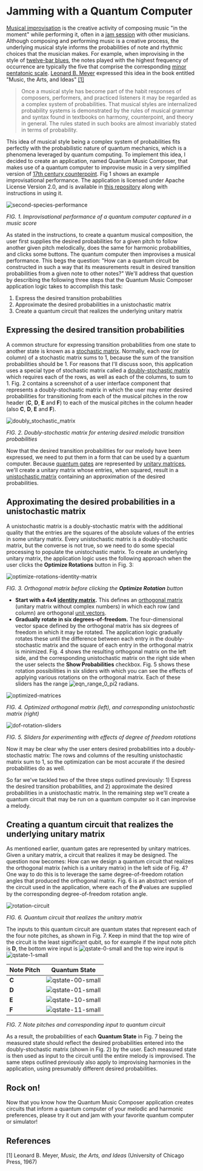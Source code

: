 # Jamming with a Quantum Computer

[Musical improvisation](https://en.wikipedia.org/wiki/Musical_improvisation) is the creative activity of composing music "in the moment" while performing it, often in a [jam session](https://en.wikipedia.org/wiki/Jam_session) with other musicians. Although composing and performing music is a creative process, the underlying musical style informs the probabilities of note and rhythmic choices that the musician makes. For example, when improvising in the style of [twelve-bar blues](https://en.wikipedia.org/wiki/Twelve-bar_blues), the notes played with the highest frequency of occurrence are typically the five that comprise the corresponding [minor pentatonic scale](https://en.wikipedia.org/wiki/Pentatonic_scale#Minor_pentatonic_scale). [Leonard B. Meyer](https://en.wikipedia.org/wiki/Leonard_B._Meyer) expressed this idea in the book entitled "Music, the Arts, and Ideas" [[1]](#references)

> Once a musical style has become part of the habit responses of composers, performers, and practiced listeners it may be regarded as a complex system of probabilities. That musical styles are internalized probability systems is demonstrated by the rules of musical grammar and syntax found in textbooks on harmony, counterpoint, and theory in general. The rules stated in such books are almost invariably stated in terms of probability. 

This idea of musical style being a complex system of probabilities fits perfectly with the probabilistic nature of quantum mechanics, which is a phenomena leveraged by quantum computing. To implement this idea, I decided to create an application, named Quantum Music Composer, that makes use of a quantum computer to improvise music in a very simplified version of [17th century counterpoint](https://en.wikipedia.org/wiki/Counterpoint). Fig 1 shows an example improvisational performance. The application is licensed under Apache License Version 2.0, and is available in [this repository](https://github.com/JavaFXpert/quantum-toy-piano) along with instructions in using it. 

![second-species-performance](second-species-performance.png)

*FIG. 1. Improvisational performance of a quantum computer captured in a music score* 

As stated in the instructions, to create a quantum musical composition, the user first supplies the desired probabilities for a given pitch to follow another given pitch melodically, does the same for harmonic probabilities, and clicks some buttons. The quantum computer then improvises a musical performance. This begs the question: "How can a quantum circuit be constructed in such a way that its measurements result in desired transition probabilities from a given note to other notes?" We'll address that question by describing the following three steps that the Quantum Music Composer application logic takes to accomplish this task:

1. Express the desired transition probabilities
2. Approximate the desired probabilities in a unistochastic matrix
3. Create a quantum circuit that realizes the underlying unitary matrix

## Expressing the desired transition probabilities

A common structure for expressing transition probabilities from one state to another state is known as a [stochastic matrix](https://en.wikipedia.org/wiki/Stochastic_matrix). Normally, each row (or column) of a stochastic matrix sums to 1, because the sum of the transition probabilities should be 1. For reasons that I'll discuss soon, this application uses a special type of stochastic matrix called a [doubly-stochastic matrix](https://en.wikipedia.org/wiki/Doubly_stochastic_matrix) which requires each of the rows, as well as each of the columns, to sum to 1. Fig. 2 contains a screenshot of a user interface component that represents a doubly-stochastic matrix in which the user may enter desired probabilities for transitioning from each of the musical pitches in the row header (**C**, **D**, **E** and **F**) to each of the musical pitches in the column header (also **C**, **D**, **E** and **F**).

![doubly_stochastic_matrix](doubly_stochastic_matrix.png)

*FIG. 2. Doubly-stochastic matrix for entering desired melodic transition probabilities*

Now that the desired transition probabilities for our melody have been expressed, we need to put them in a form that can be used by a quantum computer. Because [quantum gates](https://en.wikipedia.org/wiki/Quantum_logic_gate) are represented by [unitary matrices](https://en.wikipedia.org/wiki/Unitary_matrix), we'll create a unitary matrix whose entries, when squared, result in a [unistochastic matrix](https://en.wikipedia.org/wiki/Unistochastic_matrix) containing an approximation of the desired probabilities. 

## Approximating the desired probabilities in a unistochastic matrix

A unistochastic matrix is a doubly-stochastic matrix with the additional quality that the entries are the squares of the absolute values of the entries in some unitary matrix. Every unistochastic matrix is a doubly-stochastic matrix, but the converse is not true, so we need to do some special processing to populate the unistochastic matrix. To create an underlying unitary matrix, the application logic uses the following approach when the user clicks the **Optimize Rotations** button in Fig. 3:

![optimize-rotations-identity-matrix](optimize-rotations-identity-matrix.png)

*FIG. 3. Orthogonal matrix before clicking the **Optimize Rotation** button*

- **Start with a 4x4 [identity matrix](https://en.wikipedia.org/wiki/Identity_matrix).** This defines an [orthogonal matrix](https://en.wikipedia.org/wiki/Orthogonal_matrix) (unitary matrix without complex numbers) in which each row (and column) are orthogonal [unit vectors](https://en.wikipedia.org/wiki/Unit_vector). 
- **Gradually rotate in six degrees-of-freedom.** The four-dimensional vector space defined by the orthogonal matrix has six degrees of freedom in which it may be rotated. The application logic gradually rotates these until the difference between each entry in the doubly-stochastic matrix and the square of each entry in the orthogonal matrix is minimized. Fig. 4 shows the resulting orthogonal matrix on the left side, and the corresponding unistochastic matrix on the right side when the user selects the **Show Probabilities** checkbox. Fig. 5 shows these rotation possibilities in six sliders with which you can see the effects of applying various rotations on the orthogonal matrix. Each of these sliders has the range ![eqn_range_0_pi2](eqn_range_0_pi2.gif) radians.

![optimized-matrices](optimized-matrices.png)

*FIG. 4. Optimized orthogonal matrix (left), and corresponding unistochastic matrix (right)*

![dof-rotation-sliders](dof-rotation-sliders.png)

*FIG. 5. Sliders for experimenting with effects of degree of freedom rotations*

Now it may be clear why the user enters desired probabilities into a doubly-stochastic matrix: The rows and columns of the resulting unistochastic matrix sum to 1, so the optimization can be most accurate if the desired probabilities do as well.

So far we've tackled two of the three steps outlined previously: 1) Express the desired transition probabilities, and 2) approximate the desired probabilities in a unistochastic matrix. In the remaining step we'll create a quantum circuit that may be run on a quantum computer so it can improvise a melody. 

## Creating a quantum circuit that realizes the underlying unitary matrix

As mentioned earlier, quantum gates are represented by unitary matrices. Given a unitary matrix, a circuit that realizes it may be designed. The question now becomes: How can we design a quantum circuit that realizes the orthogonal matrix (which is a unitary matrix) in the left side of Fig. 4? One way to do this is to leverage the same degree-of-freedom rotation angles that produced the orthogonal matrix. Fig. 6 is an abstract version of the circuit used in the application, where each of the **𝜃** values are supplied by the corresponding degree-of-freedom rotation angle.

![rotation-circuit](rotation-circuit.png)

*FIG. 6. Quantum circuit that realizes the unitary matrix*

The inputs to this quantum circuit are quantum states that represent each of the four note pitches, as shown in Fig. 7. Keep in mind that the top wire of the circuit is the least significant qubit, so for example if the input note pitch is **D**, the bottom wire input is ![qstate-0-small](qstate-0-small.png) and the top wire input is ![qstate-1-small](qstate-1-small.png)

| Note Pitch | Quantum State                           |
| ---------- | --------------------------------------- |
| **C**      | ![qstate-00-small](qstate-00-small.png) |
| **D**      | ![qstate-01-small](qstate-01-small.png) |
| **E**      | ![qstate-10-small](qstate-10-small.png) |
| **F**      | ![qstate-11-small](qstate-11-small.png) |

*FIG. 7. Note pitches and corresponding input to quantum circuit*

As a result, the probabilities of each **Quantum State** in Fig. 7 being the measured state should reflect the desired probabilities entered into the doubly-stochastic matrix (shown in Fig. 2) by the user. Each measured state is then used as input to the circuit until the entire melody is improvised. The same steps outlined previously also apply to improvising harmonies in the application, using presumably different desired probabilities.

## Rock on!

Now that you know how the Quantum Music Composer application creates circuits that inform a quantum computer of your melodic and harmonic preferences, please try it out and jam with your favorite quantum computer or simulator!

## References

[1] Leonard B. Meyer, *Music, the Arts, and Ideas* (University of Chicago Press, 1967)